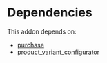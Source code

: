 # Dependencies

This addon depends on:

- [purchase](../../odoo-bringout-oca-ocb-purchase)
- [product_variant_configurator](../../odoo-bringout-oca-product-variant-product_variant_configurator)
